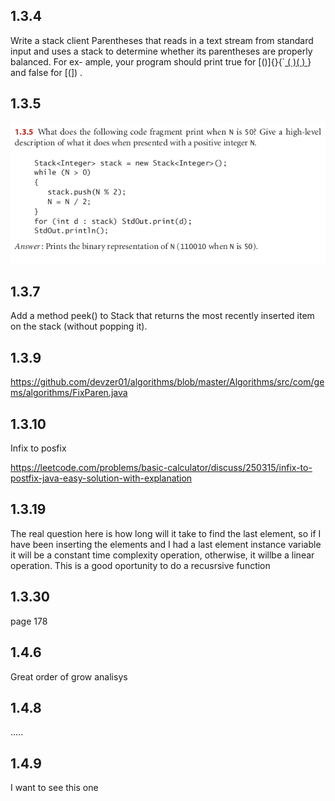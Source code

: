 ## 1.3.4

Write a stack client Parentheses that reads in a text stream from standard input
and uses a stack to determine whether its parentheses are properly balanced. For ex-
ample, your program should print true for [()]{}{`[ ( )( ) ]()} and false for [(]) .

## 1.3.5

![Image](img/1_3_5.png "cd command image")

## 1.3.7

Add a method peek() to Stack that returns the most recently inserted item on
the stack (without popping it).

## 1.3.9

https://github.com/devzer01/algorithms/blob/master/Algorithms/src/com/gems/algorithms/FixParen.java

## 1.3.10

Infix to posfix

https://leetcode.com/problems/basic-calculator/discuss/250315/infix-to-postfix-java-easy-solution-with-explanation

## 1.3.19

The real question here is how long will it take to find the last element, so if I have been inserting the elements and I had a last element instance variable it will be a constant time complexity operation, otherwise, it willbe a linear operation. This is a good oportunity to do a recusrsive function

## 1.3.30

page 178

## 1.4.6 

Great order of grow analisys


## 1.4.8

.....

## 1.4.9

I want to see this one

